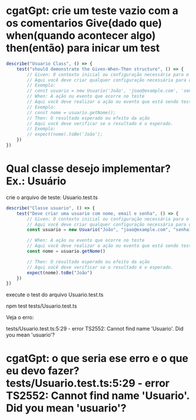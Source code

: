 # cgatGpt: crie um teste vazio com a os comentarios Give(dado que) when(quando acontecer algo) then(então) para inicar um test

```js
describe("Usuario Class", () => {
    test("should demonstrate the Given-When-Then structure", () => {
        // Given: O contexto inicial ou configuração necessária para o teste
        // Aqui você deve criar qualquer configuração necessária para o teste.
        // Exemplo:
        // const usuario = new Usuario('João', 'joao@example.com', 'senha123');
        // When: A ação ou evento que ocorre no teste
        // Aqui você deve realizar a ação ou evento que está sendo testado.
        // Exemplo:
        // const nome = usuario.getNome();
        // Then: O resultado esperado ou efeito da ação
        // Aqui você deve verificar se o resultado é o esperado.
        // Exemplo:
        // expect(nome).toBe('João');
    })
})
```

# Qual classe desejo implementar? Ex.: Usuário

crie o arquivo de teste: Usuario.test.ts

```js
describe("Classe usuario", () => {
    test("Deve criar uma usuario com nome, email e senha", () => {
        // Given: O contexto inicial ou configuração necessária para o teste
        // Aqui você deve criar qualquer configuração necessária para o teste.
        const usuario = new Usuario("João", "joao@example.com", "senha123")

        // When: A ação ou evento que ocorre no teste
        // Aqui você deve realizar a ação ou evento que está sendo testado.
        const nome = usuario.getNome()

        // Then: O resultado esperado ou efeito da ação
        // Aqui você deve verificar se o resultado é o esperado.
        expect(nome).toBe("João")
    })
})
```

execute o test do arquivo Usuario.test.ts

npm test tests/Usuario.test.ts

Veja o erro:

tests/Usuario.test.ts:5:29 - error TS2552: Cannot find name 'Usuario'. Did you mean 'usuario'?

# cgatGpt: o que seria ese erro e o que eu devo fazer? tests/Usuario.test.ts:5:29 - error TS2552: Cannot find name 'Usuario'. Did you mean 'usuario'?

